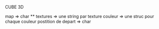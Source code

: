 CUBE 3D

map => char **
textures => une string par texture
couleur => une struc pour chaque couleur
postition de depart => char
